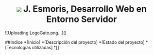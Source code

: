 <h1 align="center"> <img src="https://github.com/javieb/pruebas/assets/145001884/24bf74f0-10f9-4568-9f4b-fda4096b7545">
J. Esmoris, Desarrollo Web en Entorno Servidor </h1>
![Uploading LogoGato.png…]()

##Indice
*[Inicio]
*[Descripción del proyecto]
*[Estado del proyecto]
*[Tecnologías utilizadas]
*[]

